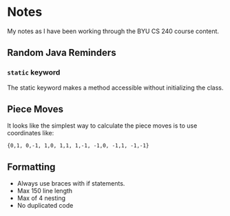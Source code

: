 # Notes

My notes as I have been working through the BYU CS 240 course content.

## Random Java Reminders

### `static` keyword

The static keyword makes a method accessible without initializing the class.

## Piece Moves

It looks like the simplest way to calculate the piece moves is to use coordinates like:

```
{0,1, 0,-1, 1,0, 1,1, 1,-1, -1,0, -1,1, -1,-1}
```

## Formatting

- Always use braces with if statements.
- Max 150 line length
- Max of 4 nesting
- No duplicated code

